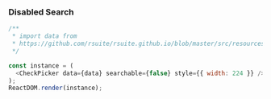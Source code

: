 ### Disabled Search

<!--start-code-->

```js
/**
 * import data from
 * https://github.com/rsuite/rsuite.github.io/blob/master/src/resources/data/users.js
 */

const instance = (
  <CheckPicker data={data} searchable={false} style={{ width: 224 }} />
);
ReactDOM.render(instance);
```

<!--end-code-->

